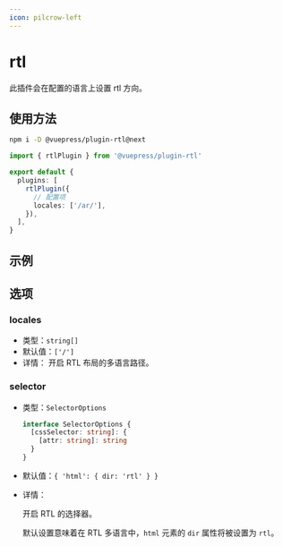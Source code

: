 ```yaml
---
icon: pilcrow-left
---
```


# rtl

<NpmBadge package="@vuepress/plugin-rtl" />

此插件会在配置的语言上设置 rtl 方向。

## 使用方法

```bash
npm i -D @vuepress/plugin-rtl@next
```

```ts
import { rtlPlugin } from '@vuepress/plugin-rtl'

export default {
  plugins: [
    rtlPlugin({
      // 配置项
      locales: ['/ar/'],
    }),
  ],
}
```

## 示例

<ToggleRTLButton />

## 选项

### locales

- 类型：`string[]`
- 默认值：`['/']`
- 详情：
  开启 RTL 布局的多语言路径。

### selector

- 类型：`SelectorOptions`

  ```ts
  interface SelectorOptions {
    [cssSelector: string]: {
      [attr: string]: string
    }
  }
  ```

- 默认值：`{ 'html': { dir: 'rtl' } }`

- 详情：

  开启 RTL 的选择器。

  默认设置意味着在 RTL 多语言中，`html` 元素的 `dir` 属性将被设置为 `rtl`。

<script setup>
import ToggleRTLButton from '@source/.vuepress/components/ToggleRTLButton.vue'
</script>

